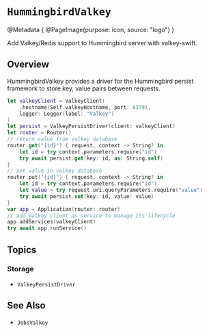 # ``HummingbirdValkey``

@Metadata {
    @PageImage(purpose: icon, source: "logo")
}

Add Valkey/Redis support to Hummingbird server with valkey-swift.

## Overview

HummingbirdValkey provides a driver for the Hummingbird persist framework to store key, value pairs between requests.

```swift
let valkeyClient = ValkeyClient(
    .hostname(Self.valkeyHostname, port: 6379),
    logger: Logger(label: "Valkey")
)
let persist = ValkeyPersistDriver(client: valkeyClient)
let router = Router()
// return value from valkey database
router.get("{id}") { request, context -> String? in
    let id = try context.parameters.require("id")
    try await persist.get(key: id, as: String.self)
}
// set value in valkey database
router.put("{id}") { request, context -> String? in
    let id = try context.parameters.require("id")
    let value = try request.uri.queryParameters.require("value")
    try await persist.set(key: id, value: value)
}
var app = Application(router: router)
// add Valkey client as service to manage its lifecycle
app.addServices(valkeyClient)
try await app.runService()
```

## Topics

### Storage

- ``ValkeyPersistDriver``

## See Also

- ``JobsValkey``